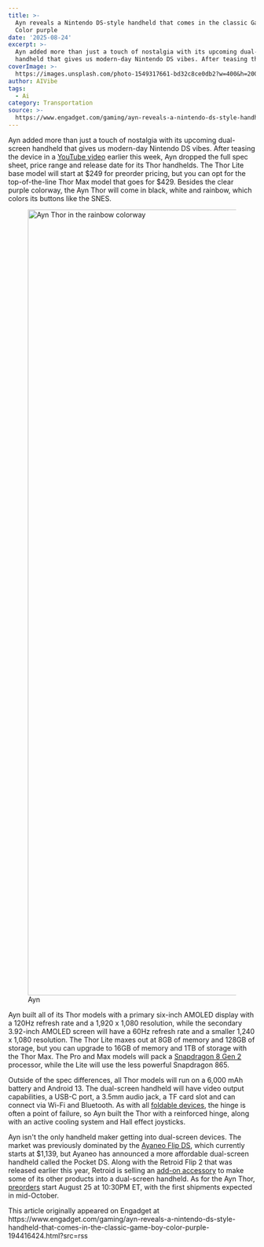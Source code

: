 ```yaml
---
title: >-
  Ayn reveals a Nintendo DS-style handheld that comes in the classic Game Boy
  Color purple
date: '2025-08-24'
excerpt: >-
  Ayn added more than just a touch of nostalgia with its upcoming dual-screen
  handheld that gives us modern-day Nintendo DS vibes. After teasing the dev...
coverImage: >-
  https://images.unsplash.com/photo-1549317661-bd32c8ce0db2?w=400&h=200&fit=crop&auto=format
author: AIVibe
tags:
  - Ai
category: Transportation
source: >-
  https://www.engadget.com/gaming/ayn-reveals-a-nintendo-ds-style-handheld-that-comes-in-the-classic-game-boy-color-purple-194416424.html?src=rss
---
```

<p>Ayn added more than just a touch of nostalgia with its upcoming dual-screen handheld that gives us modern-day Nintendo DS vibes. After teasing the device in a <a data-i13n="elm:context_link;elmt:doNotAffiliate;cpos:1;pos:1" class="no-affiliate-link" href="https://www.youtube.com/watch?v=ZEzXQkmSWuY">YouTube video</a> earlier this week, Ayn dropped the full spec sheet, price range and release date for its Thor handhelds. The Thor Lite base model will start at $249 for preorder pricing, but you can opt for the top-of-the-line Thor Max model that goes for $429. Besides the clear purple colorway, the Ayn Thor will come in black, white and rainbow, which colors its buttons like the SNES.</p>
<figure><img src="https://s.yimg.com/os/creatr-uploaded-images/2025-08/5ee5c090-811f-11f0-ab1b-ef84f1151967" data-crop-orig-src="https://s.yimg.com/os/creatr-uploaded-images/2025-08/5ee5c090-811f-11f0-ab1b-ef84f1151967" style="height:1600px;width:1600px;" alt="Ayn Thor in the rainbow colorway" data-uuid="70bb5835-abc0-3e04-ab8f-7e05098adb7f"><figcaption></figcaption><div class="photo-credit">Ayn</div></figure>
<p>Ayn built all of its Thor models with a primary six-inch AMOLED display with a 120Hz refresh rate and a 1,920 x 1,080  resolution, while the secondary 3.92-inch AMOLED screen will have a 60Hz refresh rate and a smaller 1,240 x 1,080 resolution. The Thor Lite maxes out at 8GB of memory and 128GB of storage, but you can upgrade to 16GB of memory and 1TB of storage with the Thor Max. The Pro and Max models will pack a <a data-i13n="elm:context_link;elmt:doNotAffiliate;cpos:2;pos:1" class="no-affiliate-link" href="https://www.engadget.com/qualcomms-snapdragon-8-gen-2-chip-offers-hardware-accelerated-ray-tracing-230008445.html">Snapdragon 8 Gen 2</a> processor, while the Lite will use the less powerful Snapdragon 865.</p>
<span id="end-legacy-contents"></span><p>Outside of the spec differences, all Thor models will run on a 6,000 mAh battery and Android 13. The dual-screen handheld will have video output capabilities, a USB-C port, a 3.5mm audio jack, a TF card slot and can connect via Wi-Fi and Bluetooth. As with all <a data-i13n="elm:context_link;elmt:doNotAffiliate;cpos:3;pos:1" class="no-affiliate-link" href="https://www.engadget.com/samsung-galaxy-z-flip-3-review-price-specs-cameras-screen-170051882-170051865.html">foldable devices</a>, the hinge is often a point of failure, so Ayn built the Thor with a reinforced hinge, along with an active cooling system and Hall effect joysticks.</p>
<p>Ayn isn&#39;t the only handheld maker getting into dual-screen devices. The market was previously dominated by the <a data-i13n="elm:context_link;elmt:doNotAffiliate;cpos:4;pos:1" class="no-affiliate-link" href="https://www.ayaneo.com/goods/9059668426997">Ayaneo Flip DS</a>, which currently starts at $1,139, but Ayaneo has announced a more affordable dual-screen handheld called the Pocket DS. Along with the Retroid Flip 2 that was released earlier this year, Retroid is selling an <a data-i13n="elm:context_link;elmt:doNotAffiliate;cpos:5;pos:1" class="no-affiliate-link" href="https://www.goretroid.com/products/retroid-dual-screen-add-on">add-on accessory</a> to make some of its other products into a dual-screen handheld. As for the Ayn Thor, <a data-i13n="elm:context_link;elmt:doNotAffiliate;cpos:6;pos:1" class="no-affiliate-link" href="https://www.ayntec.com/products/ayn-thor">preorders</a> start August 25 at 10:30PM ET, with the first shipments expected in mid-October.</p>This article originally appeared on Engadget at https://www.engadget.com/gaming/ayn-reveals-a-nintendo-ds-style-handheld-that-comes-in-the-classic-game-boy-color-purple-194416424.html?src=rss

